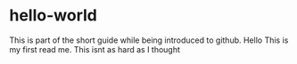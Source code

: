 # hello-world
This is part of the short guide while being introduced to github.
Hello
This is my first read me.
This isnt as hard as I thought
